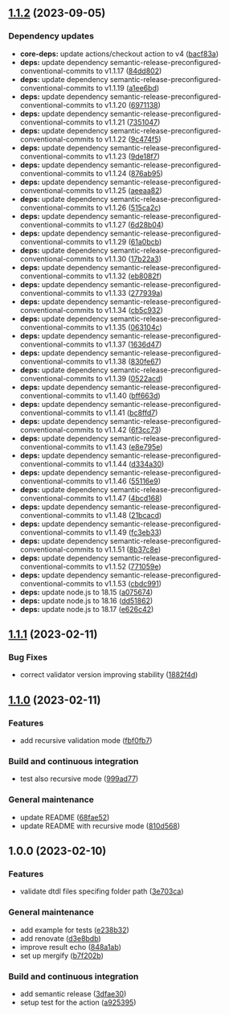 ## [1.1.2](https://github.com/SmartOperatingBlock/dtdl-validator-action/compare/1.1.1...1.1.2) (2023-09-05)


### Dependency updates

* **core-deps:** update actions/checkout action to v4 ([bacf83a](https://github.com/SmartOperatingBlock/dtdl-validator-action/commit/bacf83a6e86a7d8503c1fb3bbae0e3a6d2b19ea8))
* **deps:** update dependency semantic-release-preconfigured-conventional-commits to v1.1.17 ([84dd802](https://github.com/SmartOperatingBlock/dtdl-validator-action/commit/84dd802b5a0f8d0df44f69a4b40c5623dabca2d1))
* **deps:** update dependency semantic-release-preconfigured-conventional-commits to v1.1.19 ([a1ee6bd](https://github.com/SmartOperatingBlock/dtdl-validator-action/commit/a1ee6bd0885623b6a25034c9a51b19d2c63861a8))
* **deps:** update dependency semantic-release-preconfigured-conventional-commits to v1.1.20 ([6971138](https://github.com/SmartOperatingBlock/dtdl-validator-action/commit/697113826af7efff3479a82466dbf9801ad69b3c))
* **deps:** update dependency semantic-release-preconfigured-conventional-commits to v1.1.21 ([7351047](https://github.com/SmartOperatingBlock/dtdl-validator-action/commit/7351047206cfb2f31dcd236320c58c429df0f74c))
* **deps:** update dependency semantic-release-preconfigured-conventional-commits to v1.1.22 ([9c474f5](https://github.com/SmartOperatingBlock/dtdl-validator-action/commit/9c474f5649a429c51fd29e902b469b35ece0c003))
* **deps:** update dependency semantic-release-preconfigured-conventional-commits to v1.1.23 ([9de18f7](https://github.com/SmartOperatingBlock/dtdl-validator-action/commit/9de18f79d14a9944a63e7d7a53052778c5254039))
* **deps:** update dependency semantic-release-preconfigured-conventional-commits to v1.1.24 ([876ab95](https://github.com/SmartOperatingBlock/dtdl-validator-action/commit/876ab950cbdd2feff349bb3d84db5d336b809560))
* **deps:** update dependency semantic-release-preconfigured-conventional-commits to v1.1.25 ([aeeaa82](https://github.com/SmartOperatingBlock/dtdl-validator-action/commit/aeeaa8222b1c35c784515f12943c4a14c42168ae))
* **deps:** update dependency semantic-release-preconfigured-conventional-commits to v1.1.26 ([515ca2c](https://github.com/SmartOperatingBlock/dtdl-validator-action/commit/515ca2c46ffc5e1e9c8f11873966de3345a74e9f))
* **deps:** update dependency semantic-release-preconfigured-conventional-commits to v1.1.27 ([6d28b04](https://github.com/SmartOperatingBlock/dtdl-validator-action/commit/6d28b042226a4599b22bb1b0401d8a44145d6313))
* **deps:** update dependency semantic-release-preconfigured-conventional-commits to v1.1.29 ([61a0bcb](https://github.com/SmartOperatingBlock/dtdl-validator-action/commit/61a0bcbdfb8fc875b0c8c93a81b3c88d803b2c60))
* **deps:** update dependency semantic-release-preconfigured-conventional-commits to v1.1.30 ([17b22a3](https://github.com/SmartOperatingBlock/dtdl-validator-action/commit/17b22a37a9376aef0c26e37e85a0836edf6a9dfc))
* **deps:** update dependency semantic-release-preconfigured-conventional-commits to v1.1.32 ([eb8082f](https://github.com/SmartOperatingBlock/dtdl-validator-action/commit/eb8082f410d81fee036e2b2264b46b22079d0ff1))
* **deps:** update dependency semantic-release-preconfigured-conventional-commits to v1.1.33 ([277939a](https://github.com/SmartOperatingBlock/dtdl-validator-action/commit/277939a67a03d6304bc643a91b73eb9ef9bd3031))
* **deps:** update dependency semantic-release-preconfigured-conventional-commits to v1.1.34 ([cb5c932](https://github.com/SmartOperatingBlock/dtdl-validator-action/commit/cb5c932daefe57cfffe5423cbdc616da5e8a6b64))
* **deps:** update dependency semantic-release-preconfigured-conventional-commits to v1.1.35 ([063104c](https://github.com/SmartOperatingBlock/dtdl-validator-action/commit/063104cdc85d3b5dfee3c8d9efa9804e104206fa))
* **deps:** update dependency semantic-release-preconfigured-conventional-commits to v1.1.37 ([1636d47](https://github.com/SmartOperatingBlock/dtdl-validator-action/commit/1636d47b6a867a441cdec076e6b54ffd143da28f))
* **deps:** update dependency semantic-release-preconfigured-conventional-commits to v1.1.38 ([830fe67](https://github.com/SmartOperatingBlock/dtdl-validator-action/commit/830fe67cda6a3c420482f38fa17584f4db94c276))
* **deps:** update dependency semantic-release-preconfigured-conventional-commits to v1.1.39 ([0522acd](https://github.com/SmartOperatingBlock/dtdl-validator-action/commit/0522acde0826343ffdc941ed4c33114b9c8914be))
* **deps:** update dependency semantic-release-preconfigured-conventional-commits to v1.1.40 ([bff663d](https://github.com/SmartOperatingBlock/dtdl-validator-action/commit/bff663d841926dc607a67b880c5b5cf2f516dfdf))
* **deps:** update dependency semantic-release-preconfigured-conventional-commits to v1.1.41 ([bc8ffd7](https://github.com/SmartOperatingBlock/dtdl-validator-action/commit/bc8ffd7c4e62e7972768443e9bae910609bb738a))
* **deps:** update dependency semantic-release-preconfigured-conventional-commits to v1.1.42 ([6f3cc73](https://github.com/SmartOperatingBlock/dtdl-validator-action/commit/6f3cc737581546ec215119e2b5946fd9c4fa90d8))
* **deps:** update dependency semantic-release-preconfigured-conventional-commits to v1.1.43 ([e8e795e](https://github.com/SmartOperatingBlock/dtdl-validator-action/commit/e8e795ecbb0ee474491ccdbf244b6f2b66e76ff1))
* **deps:** update dependency semantic-release-preconfigured-conventional-commits to v1.1.44 ([d334a30](https://github.com/SmartOperatingBlock/dtdl-validator-action/commit/d334a30d41e095e3883add30e60cabece8934089))
* **deps:** update dependency semantic-release-preconfigured-conventional-commits to v1.1.46 ([55116e9](https://github.com/SmartOperatingBlock/dtdl-validator-action/commit/55116e95c868c5ff37eb7feecf94fff43e6d288a))
* **deps:** update dependency semantic-release-preconfigured-conventional-commits to v1.1.47 ([4bcd168](https://github.com/SmartOperatingBlock/dtdl-validator-action/commit/4bcd1681a8ea4e23e67fd2f76b76baef5eb52c8a))
* **deps:** update dependency semantic-release-preconfigured-conventional-commits to v1.1.48 ([21bcacd](https://github.com/SmartOperatingBlock/dtdl-validator-action/commit/21bcacd8e5cbdc443b7e47570923aee9643aadec))
* **deps:** update dependency semantic-release-preconfigured-conventional-commits to v1.1.49 ([fc3eb33](https://github.com/SmartOperatingBlock/dtdl-validator-action/commit/fc3eb331f679c3ea7a8183719e7f89e5bee0f704))
* **deps:** update dependency semantic-release-preconfigured-conventional-commits to v1.1.51 ([8b37c8e](https://github.com/SmartOperatingBlock/dtdl-validator-action/commit/8b37c8ee6d8362d0b9beeaba60a91197ae731e6f))
* **deps:** update dependency semantic-release-preconfigured-conventional-commits to v1.1.52 ([771059e](https://github.com/SmartOperatingBlock/dtdl-validator-action/commit/771059ef821d7794a11f670bed3adbe78d856f99))
* **deps:** update dependency semantic-release-preconfigured-conventional-commits to v1.1.53 ([cbdc991](https://github.com/SmartOperatingBlock/dtdl-validator-action/commit/cbdc9917345b7db123d391ca33e9cd09dca7bb05))
* **deps:** update node.js to 18.15 ([a075674](https://github.com/SmartOperatingBlock/dtdl-validator-action/commit/a07567490c4af9d4be14065e267e14d23e1f556c))
* **deps:** update node.js to 18.16 ([dd51862](https://github.com/SmartOperatingBlock/dtdl-validator-action/commit/dd51862035fc0bc13eaceccfdc13b1724f2beefd))
* **deps:** update node.js to 18.17 ([e626c42](https://github.com/SmartOperatingBlock/dtdl-validator-action/commit/e626c42e6a018cd801111a49fe7a3e1d70b046ba))

## [1.1.1](https://github.com/SmartOperatingBlock/dtdl-validator-action/compare/1.1.0...1.1.1) (2023-02-11)


### Bug Fixes

* correct validator version improving stability ([1882f4d](https://github.com/SmartOperatingBlock/dtdl-validator-action/commit/1882f4d50e3316ad0514073e0f251ca61e869e6d))

## [1.1.0](https://github.com/SmartOperatingBlock/dtdl-validator-action/compare/1.0.0...1.1.0) (2023-02-11)


### Features

* add recursive validation mode ([fbf0fb7](https://github.com/SmartOperatingBlock/dtdl-validator-action/commit/fbf0fb72b94d14f100a10144831791cd3a3286af))


### Build and continuous integration

* test also recursive mode ([999ad77](https://github.com/SmartOperatingBlock/dtdl-validator-action/commit/999ad7716fdb2d56ce08dd5e9a73a9802a31d816))


### General maintenance

* update README ([68fae52](https://github.com/SmartOperatingBlock/dtdl-validator-action/commit/68fae52d25d2986fb8fdb16a556d64bcd6bfab1d))
* update README with recursive mode ([810d568](https://github.com/SmartOperatingBlock/dtdl-validator-action/commit/810d568e74f3210ddac107a3038d3b9c929f5228))

## 1.0.0 (2023-02-10)


### Features

* validate dtdl files specifing folder path ([3e703ca](https://github.com/SmartOperatingBlock/dtdl-validator-action/commit/3e703ca68d873048a4cf84ecd29b74d00f390c49))


### General maintenance

* add example for tests ([e238b32](https://github.com/SmartOperatingBlock/dtdl-validator-action/commit/e238b32d1408fa8595235879a0bbd9a26a5d1233))
* add renovate ([d3e8bdb](https://github.com/SmartOperatingBlock/dtdl-validator-action/commit/d3e8bdbb90e26c022c5c6151c45a221e8b65240b))
* improve result echo ([848a1ab](https://github.com/SmartOperatingBlock/dtdl-validator-action/commit/848a1ab76d8e1227adbc211f428bd34cf9a889de))
* set up mergify ([b7f202b](https://github.com/SmartOperatingBlock/dtdl-validator-action/commit/b7f202ba50a14265685bd05b5a0d1973f25c53bf))


### Build and continuous integration

* add semantic release ([3dfae30](https://github.com/SmartOperatingBlock/dtdl-validator-action/commit/3dfae30cb804cac6f3c5fdd12f5fb956ca0d318b))
* setup test for the action ([a925395](https://github.com/SmartOperatingBlock/dtdl-validator-action/commit/a925395bb62370398c6ff0a04d30c720c2fa9b5b))
